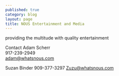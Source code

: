 ```yaml
---
published: true
category: blog
layout: page
title: NOUS Entertainment and Media
---
```


providing the multitude with quality entertainment

Contact Adam Scherr  
917-239-2949  
<adam@whatsnous.com>

Suzan Binder
909-377-3297
<Zuzu@whatsnous.com>